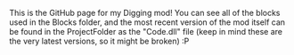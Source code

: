 This is the GitHub page for my Digging mod! You can see all of the blocks used in the Blocks folder, and the most recent version of the mod itself can be found in the ProjectFolder as the "Code.dll" file (keep in mind these are the very latest versions, so it might be broken) :P
